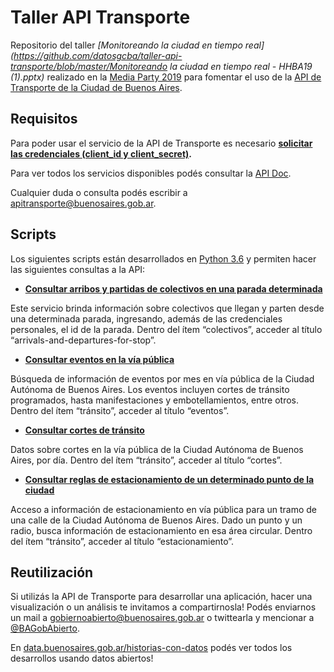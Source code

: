 # Taller API Transporte

Repositorio del taller *[Monitoreando la ciudad en tiempo real](https://github.com/datosgcba/taller-api-transporte/blob/master/Monitoreando la ciudad en tiempo real - HHBA19 (1).pptx)* realizado en la [Media Party 2019](https://mediaparty.info/) para fomentar el uso de la [API de Transporte de la Ciudad de Buenos Aires](https://www.buenosaires.gob.ar/desarrollourbano/transporte/apitransporte).

## Requisitos

Para poder usar el servicio de la API de Transporte es necesario **[solicitar las credenciales (client_id y client_secret)](https://www.buenosaires.gob.ar/form/formulario-de-registro-api-transporte).**

Para ver todos los servicios disponibles podés consultar la [API Doc](https://www.buenosaires.gob.ar/desarrollourbano/transporte/apitransporte/api-doc).

Cualquier duda o consulta podés escribir a [apitransporte@buenosaires.gob.ar](mailto:apitransporte@buenosaires.gob.ar).

## Scripts
Los siguientes scripts están desarrollados en [Python 3.6](https://www.python.org/downloads/release/python-360/) y permiten hacer las siguientes consultas a la API:

* **[Consultar arribos y partidas de colectivos en una parada determinada](https://github.com/datosgcba/taller-api-transporte/blob/master/colectivos-arribos-partidas.ipynb)**

Este servicio brinda información sobre colectivos que llegan y parten desde una determinada parada, ingresando, además de las credenciales personales, el id de la parada. 
Dentro del ítem “colectivos”, acceder al título “arrivals-and-departures-for-stop”.


* **[Consultar eventos en la vía pública](https://github.com/datosgcba/taller-api-transporte/blob/master/eventos.ipynb)**

Búsqueda de información de eventos por mes en vía pública de la Ciudad Autónoma de Buenos Aires. Los eventos incluyen cortes de tránsito programados, hasta manifestaciones y embotellamientos, entre otros. 
Dentro del ítem “tránsito”, acceder al título “eventos”.


* **[Consultar cortes de tránsito](https://github.com/datosgcba/taller-api-transporte/blob/master/cortes.ipynb)**

Datos sobre cortes en la vía pública de la Ciudad Autónoma de Buenos Aires, por día.
Dentro del ítem “tránsito”, acceder al título “cortes”.


* **[Consultar  reglas de estacionamiento de un determinado punto de la ciudad](https://github.com/datosgcba/taller-api-transporte/blob/master/estacionamiento.ipynb)**

Acceso a información de estacionamiento en vía pública para un tramo de una calle de la Ciudad Autónoma de Buenos Aires. Dado un punto y un radio, busca información de estacionamiento en esa área circular.
Dentro del ítem “tránsito”, acceder al título “estacionamiento”.

## Reutilización

Si utilizás la API de Transporte para desarrollar una aplicación, hacer una visualización o un análisis te invitamos a compartirnosla!
Podés enviarnos un mail a [gobiernoabierto@buenosaires.gob.ar](mailto:gobiernoabierto@buenosaires.gob.ar) o twittearla y mencionar a [@BAGobAbierto](https://twitter.com/BAGobAbierto).

En [data.buenosaires.gob.ar/historias-con-datos](https://data.buenosaires.gob.ar/historias-con-datos) podés ver todos los desarrollos usando datos abiertos!

